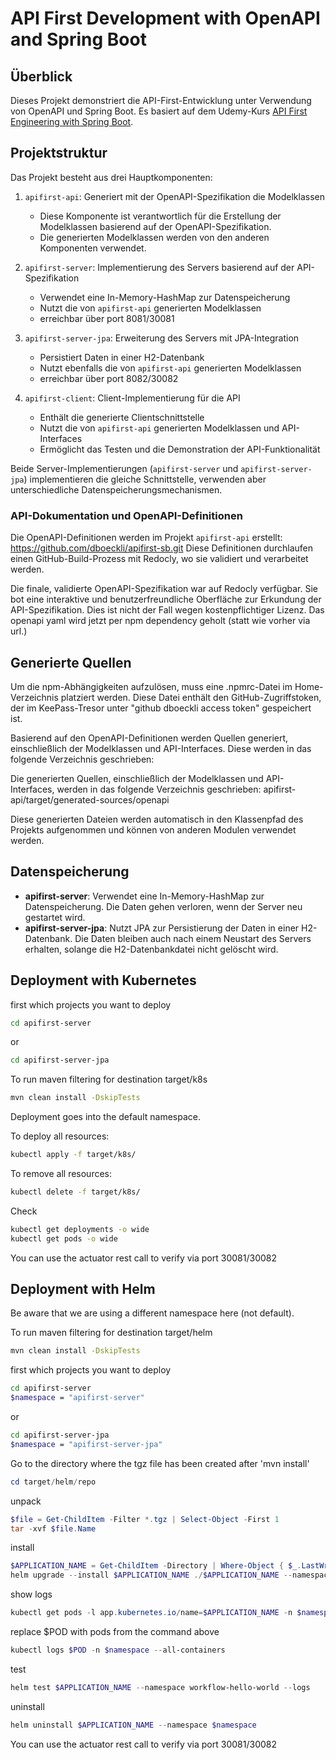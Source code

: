 # API First Development with OpenAPI and Spring Boot

## Überblick

Dieses Projekt demonstriert die API-First-Entwicklung unter Verwendung von OpenAPI und Spring Boot. Es basiert auf dem Udemy-Kurs [API First Engineering with Spring Boot](https://www.udemy.com/course/api-first-engineering-with-spring-boot).

## Projektstruktur

Das Projekt besteht aus drei Hauptkomponenten:

1. `apifirst-api`: Generiert mit der OpenAPI-Spezifikation die Modelklassen
    - Diese Komponente ist verantwortlich für die Erstellung der Modelklassen basierend auf der OpenAPI-Spezifikation.
    - Die generierten Modelklassen werden von den anderen Komponenten verwendet.

2. `apifirst-server`: Implementierung des Servers basierend auf der API-Spezifikation
    - Verwendet eine In-Memory-HashMap zur Datenspeicherung
    - Nutzt die von `apifirst-api` generierten Modelklassen
    - erreichbar über port 8081/30081

3. `apifirst-server-jpa`: Erweiterung des Servers mit JPA-Integration
    - Persistiert Daten in einer H2-Datenbank
    - Nutzt ebenfalls die von `apifirst-api` generierten Modelklassen
    - erreichbar über port 8082/30082

4. `apifirst-client`: Client-Implementierung für die API
    - Enthält die generierte Clientschnittstelle
    - Nutzt die von `apifirst-api` generierten Modelklassen und API-Interfaces
    - Ermöglicht das Testen und die Demonstration der API-Funktionalität

Beide Server-Implementierungen (`apifirst-server` und `apifirst-server-jpa`) implementieren die gleiche Schnittstelle, verwenden aber unterschiedliche Datenspeicherungsmechanismen.

### API-Dokumentation und OpenAPI-Definitionen

Die OpenAPI-Definitionen werden im Projekt `apifirst-api` erstellt: https://github.com/dboeckli/apifirst-sb.git
Diese Definitionen durchlaufen einen GitHub-Build-Prozess mit Redocly, wo sie validiert und verarbeitet werden.

Die finale, validierte OpenAPI-Spezifikation war auf Redocly verfügbar. Sie bot eine interaktive und benutzerfreundliche Oberfläche zur Erkundung der API-Spezifikation.
Dies ist nicht der Fall wegen kostenpflichtiger Lizenz. Das openapi yaml wird jetzt per npm dependency geholt (statt wie vorher via url.)

## Generierte Quellen

Um die npm-Abhängigkeiten aufzulösen, muss eine .npmrc-Datei im Home-Verzeichnis platziert werden. Diese Datei enthält den GitHub-Zugriffstoken, der im KeePass-Tresor unter "github dboeckli access token" gespeichert ist.

Basierend auf den OpenAPI-Definitionen werden Quellen generiert, einschließlich der Modelklassen und API-Interfaces. Diese werden in das folgende Verzeichnis geschrieben:

Die generierten Quellen, einschließlich der Modelklassen und API-Interfaces, werden in das folgende Verzeichnis geschrieben:
apifirst-api/target/generated-sources/openapi

Diese generierten Dateien werden automatisch in den Klassenpfad des Projekts aufgenommen und können von anderen Modulen verwendet werden.

## Datenspeicherung

- **apifirst-server**: Verwendet eine In-Memory-HashMap zur Datenspeicherung. Die Daten gehen verloren, wenn der Server neu gestartet wird.
- **apifirst-server-jpa**: Nutzt JPA zur Persistierung der Daten in einer H2-Datenbank. Die Daten bleiben auch nach einem Neustart des Servers erhalten, solange die H2-Datenbankdatei nicht gelöscht wird.

## Deployment with Kubernetes

first which projects you want to deploy
```bash
cd apifirst-server
```
or
```bash
cd apifirst-server-jpa
```

To run maven filtering for destination target/k8s
```bash
mvn clean install -DskipTests 
```

Deployment goes into the default namespace.

To deploy all resources:
```bash
kubectl apply -f target/k8s/
```

To remove all resources:
```bash
kubectl delete -f target/k8s/
```

Check
```bash
kubectl get deployments -o wide
kubectl get pods -o wide
```

You can use the actuator rest call to verify via port 30081/30082

## Deployment with Helm

Be aware that we are using a different namespace here (not default).

To run maven filtering for destination target/helm
```bash
mvn clean install -DskipTests 
```

first which projects you want to deploy
```bash
cd apifirst-server
$namespace = "apifirst-server"
```
or
```bash
cd apifirst-server-jpa
$namespace = "apifirst-server-jpa"
```

Go to the directory where the tgz file has been created after 'mvn install'
```powershell
cd target/helm/repo
```

unpack
```powershell
$file = Get-ChildItem -Filter *.tgz | Select-Object -First 1
tar -xvf $file.Name
```

install
```powershell
$APPLICATION_NAME = Get-ChildItem -Directory | Where-Object { $_.LastWriteTime -ge $file.LastWriteTime } | Select-Object -ExpandProperty Name
helm upgrade --install $APPLICATION_NAME ./$APPLICATION_NAME --namespace $namespace --create-namespace --wait --timeout 5m --debug
```

show logs
```powershell
kubectl get pods -l app.kubernetes.io/name=$APPLICATION_NAME -n $namespace
```
replace $POD with pods from the command above
```powershell
kubectl logs $POD -n $namespace --all-containers
```

test
```powershell
helm test $APPLICATION_NAME --namespace workflow-hello-world --logs
```

uninstall
```powershell
helm uninstall $APPLICATION_NAME --namespace $namespace
```

You can use the actuator rest call to verify via port 30081/30082
